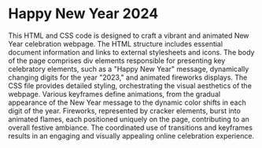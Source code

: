 # Happy New Year 2024
 

This HTML and CSS code is designed to craft a vibrant and animated New Year celebration webpage. The HTML structure includes essential document information and links to external stylesheets and icons. The body of the page comprises div elements responsible for presenting key celebratory elements, such as a "Happy New Year" message, dynamically changing digits for the year "2023," and animated fireworks displays. The CSS file provides detailed styling, orchestrating the visual aesthetics of the webpage. Various keyframes define animations, from the gradual appearance of the New Year message to the dynamic color shifts in each digit of the year. Fireworks, represented by cracker elements, burst into animated flames, each positioned uniquely on the page, contributing to an overall festive ambiance. The coordinated use of transitions and keyframes results in an engaging and visually appealing online celebration experience.
